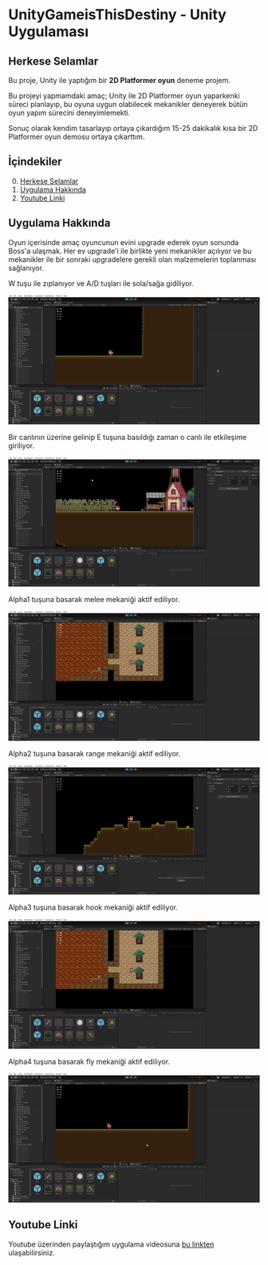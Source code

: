 # UnityGameisThisDestiny - Unity Uygulaması

## Herkese Selamlar

Bu proje, Unity ile yaptığım bir **2D Platformer oyun** deneme projem.

Bu projeyi yapmamdaki amaç; Unity ile 2D Platformer oyun yaparkenki süreci planlayıp, bu oyuna uygun olabilecek mekanikler deneyerek bütün oyun yapım sürecini deneyimlemekti.

Sonuç olarak kendim tasarlayıp ortaya çıkardığım 15-25 dakikalık kısa bir 2D Platformer oyun demosu ortaya çıkarttım.
## İçindekiler

0. [Herkese Selamlar](#herkese-selamlar)
1. [Uygulama Hakkında](#uygulama-hakkında)
2. [Youtube Linki](#youtube-linki)

## Uygulama Hakkında

Oyun içerisinde amaç oyuncunun evini upgrade ederek oyun sonunda Boss'a ulaşmak. Her ev upgrade'i ile birlikte yeni mekanikler açılıyor ve bu mekanikler ile bir sonraki upgradelere gerekli olan malzemelerin toplanması sağlanıyor.

W tuşu ile zıplanıyor ve A/D tuşları ile sola/sağa gidiliyor. 

![](./examples/movement.gif)

Bir canlının üzerine gelinip E tuşuna basıldığı zaman o canlı ile etkileşime giriliyor.

![](./examples/pressE.gif)

Alpha1 tuşuna basarak melee mekaniği aktif ediliyor.

![](./examples/melee.gif)

Alpha2 tuşuna basarak range mekaniği aktif ediliyor.

![](./examples/range.gif)

Alpha3 tuşuna basarak hook mekaniği aktif ediliyor.

![](./examples/hook.gif)

Alpha4 tuşuna basarak fly mekaniği aktif ediliyor.

![](./examples/flight.gif)

## Youtube Linki

Youtube üzerinden paylaştığım uygulama videosuna [bu linkten](https://youtu.be/q6K7yAp-kCs) ulaşabilirsiniz.
